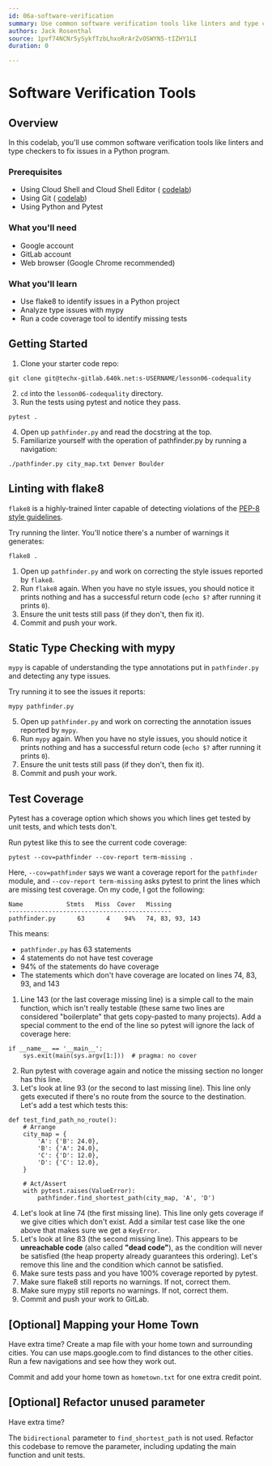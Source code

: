 ```yaml
---
id: 06a-software-verification
summary: Use common software verification tools like linters and type checkers to fix issues in a Python program.
authors: Jack Rosenthal
source: 1pvf74NCNr5ySykfTzbLhxoRrArZvOSWYN5-tIZHY1LI
duration: 0

---
```


# Software Verification Tools




## Overview



In this codelab, you'll use common software verification tools like linters and type checkers to fix issues in a Python program.

### Prerequisites

* Using Cloud Shell and Cloud Shell Editor ( [codelab](https://google-techx.github.io/software-development-studio/01a-cloud-shell/?index=/software-development-studio/#0))
* Using Git ( [codelab](https://google-techx.github.io/software-development-studio/01b-git/?index=/software-development-studio/#0))
* Using Python and Pytest

### What you'll need

* Google account
* GitLab account
* Web browser (Google Chrome recommended)

### What you'll learn

* Use flake8 to identify issues in a Python project
* Analyze type issues with mypy
* Run a code coverage tool to identify missing tests


## Getting Started



1. Clone your starter code repo:

```console
git clone git@techx-gitlab.640k.net:s-USERNAME/lesson06-codequality
```

2. `cd` into the `lesson06-codequality` directory.
3. Run the tests using pytest and notice they pass.

```console
pytest .
```

4. Open up `pathfinder.py` and read the docstring at the top.
5. Familiarize yourself with the operation of pathfinder.py by running a navigation:

```console
./pathfinder.py city_map.txt Denver Boulder
```


## Linting with flake8



`flake8` is a highly-trained linter capable of detecting violations of the  [PEP-8 style guidelines](https://www.python.org/dev/peps/pep-0008/).

Try running the linter. You'll notice there's a number of warnings it generates:

```console
flake8 .
```

1. Open up `pathfinder.py` and work on correcting the style issues reported by `flake8`.
2. Run `flake8` again. When you have no style issues, you should notice it prints nothing and has a successful return code (`echo $?` after running it prints `0`).
3. Ensure the unit tests still pass (if they don't, then fix it).
4. Commit and push your work.


## Static Type Checking with mypy



`mypy` is capable of understanding the type annotations put in `pathfinder.py` and detecting any type issues.

Try running it to see the issues it reports:

```console
mypy pathfinder.py
```

5. Open up `pathfinder.py` and work on correcting the annotation issues reported by `mypy`.
6. Run `mypy` again. When you have no style issues, you should notice it prints nothing and has a successful return code (`echo $?` after running it prints `0`).
7. Ensure the unit tests still pass (if they don't, then fix it).
8. Commit and push your work.


## Test Coverage



Pytest has a coverage option which shows you which lines get tested by unit tests, and which tests don't.

Run pytest like this to see the current code coverage:

```console
pytest --cov=pathfinder --cov-report term-missing .
```

Here, `--cov=pathfinder` says we want a coverage report for the `pathfinder` module, and `--cov-report term-missing` asks pytest to print the lines which are missing test coverage. On my code, I got the following:

```console
Name            Stmts   Miss  Cover   Missing
---------------------------------------------
pathfinder.py      63      4    94%   74, 83, 93, 143
```

This means:

* `pathfinder.py` has 63 statements
* 4 statements do not have test coverage
* 94% of the statements do have coverage
* The statements which don't have coverage are located on lines 74, 83, 93, and 143

1. Line 143 (or the last coverage missing line) is a simple call to the main function, which isn't really testable (these same two lines are considered "boilerplate" that gets copy-pasted to many projects).  Add a special comment to the end of the line so pytest will ignore the lack of coverage here:

```console
if __name__ == '__main__':
    sys.exit(main(sys.argv[1:]))  # pragma: no cover
```

2. Run pytest with coverage again and notice the missing section no longer has this line.
3. Let's look at line 93 (or the second to last missing line). This line only gets executed if there's no route from the source to the destination. Let's add a test which tests this:

```console
def test_find_path_no_route():
    # Arrange
    city_map = {
        'A': {'B': 24.0},
        'B': {'A': 24.0},
        'C': {'D': 12.0},
        'D': {'C': 12.0},
    }

    # Act/Assert
    with pytest.raises(ValueError):
        pathfinder.find_shortest_path(city_map, 'A', 'D')
```

4. Let's look at line 74 (the first missing line). This line only gets coverage if we give cities which don't exist. Add a similar test case like the one above that makes sure we get a `KeyError`.
5. Let's look at line 83 (the second missing line). This appears to be **unreachable code** (also called **"dead code"**), as the condition will never be satisfied (the heap property already guarantees this ordering). Let's remove this line and the condition which cannot be satisfied.
6. Make sure tests pass and you have 100% coverage reported by pytest.
7. Make sure flake8 still reports no warnings. If not, correct them.
8. Make sure mypy still reports no warnings. If not, correct them.
9. Commit and push your work to GitLab.


## [Optional] Mapping your Home Town



Have extra time? Create a map file with your home town and surrounding cities. You can use maps.google.com to find distances to the other cities. Run a few navigations and see how they work out.

Commit and add your home town as `hometown.txt` for one extra credit point.


## [Optional] Refactor unused parameter



Have extra time?

The `bidirectional` parameter to `find_shortest_path` is not used. Refactor this codebase to remove the parameter, including updating the main function and unit tests.


